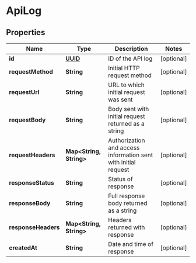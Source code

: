 

# ApiLog

## Properties

Name | Type | Description | Notes
------------ | ------------- | ------------- | -------------
**id** | [**UUID**](UUID.md) | ID of the API log |  [optional]
**requestMethod** | **String** | Initial HTTP request method |  [optional]
**requestUrl** | **String** | URL to which initial request was sent |  [optional]
**requestBody** | **String** | Body sent with initial request returned as a string |  [optional]
**requestHeaders** | **Map&lt;String, String&gt;** | Authorization and access information sent with initial request |  [optional]
**responseStatus** | **String** | Status of response |  [optional]
**responseBody** | **String** | Full response body returned as a string |  [optional]
**responseHeaders** | **Map&lt;String, String&gt;** | Headers returned with response |  [optional]
**createdAt** | **String** | Date and time of response |  [optional]




